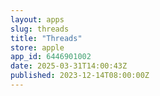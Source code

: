 ```yaml
---
layout: apps
slug: threads
title: "Threads"
store: apple
app_id: 6446901002
date: 2025-03-31T14:00:43Z
published: 2023-12-14T08:00:00Z
---
```

